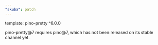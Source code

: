 ```yaml
---
"skuba": patch
---
```


template: pino-pretty ^6.0.0

pino-pretty@7 requires pino@7, which has not been released on its stable channel yet.
